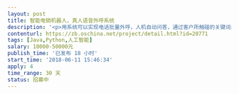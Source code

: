 ```yaml
---                
layout: post       
title: 智能电销机器人，真人语音外呼系统           
description: '<p>用系统可以实现电话批量外呼，人机自动问答，通过客户所触碰的关键词来匹配真人录音。</p><p>相关介绍：lrday.com</p><p><span style="color: rgb(10, 10, 10);">利用科大讯飞或者阿里语音识别技术，做一个类似灵声等语音自动拨打电话系统，也叫做AI智能电话机器人，具体实现流程为：呼出电话--语音识别--自然语言处理--回复客户-通话数据分析，包含的功能有：提前录好话术，导入已有客户资料，待拨打电话任务管理，通话管理，GOIP电话接入，语音分析，客户质量分类，导出语音和文字。</span></p><p><br></p>'     
contenturl: https://zb.oschina.net/project/detail.html?id=20771      
tags: [Java,Python,人工智能]            
salary: 10000-50000元          
publish_time: '已发布 18 小时'         
start_time: '2018-06-11 15:46:34'           
apply: 4                   
time_range: 30 天              
status: 招募中                  
---                 
```


